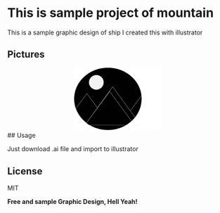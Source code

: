 # This is sample project of mountain

This is a sample graphic design of ship I created this with illustrator


## Pictures

<div style="text-align: center">
 <img src="https://github.com/MarzieMemarian/mountain/blob/master/screenshot/mountain.jpg?raw=true" width="200"/>

</div>
## Usage

Just download .ai file and import to illustrator

## License
MIT

**Free and sample Graphic Design, Hell Yeah!**

